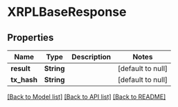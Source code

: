 # XRPLBaseResponse
## Properties

| Name | Type | Description | Notes |
|------------ | ------------- | ------------- | -------------|
| **result** | **String** |  | [default to null] |
| **tx\_hash** | **String** |  | [default to null] |

[[Back to Model list]](../README.md#documentation-for-models) [[Back to API list]](../README.md#documentation-for-api-endpoints) [[Back to README]](../README.md)

